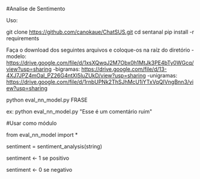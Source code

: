 #Analise de Sentimento

Uso: 

git clone https://github.com/canokaue/ChatSUS.git
cd sentanal
pip install -r requirements

Faça o download dos seguintes arquivos e coloque-os na raíz do diretório
-modelo: https://drive.google.com/file/d/1xsXQwqJ2M7Obx0h1MtJk3PE4bTy0WGcq/view?usp=sharing
-bigramas: https://drive.google.com/file/d/13-4XJ7JPZ4mOal_PZ26G4ntXI5luZUkD/view?usp=sharing
-unigramas: https://drive.google.com/file/d/1rnbUPNk2ThSJhMcU1iYTxVqQIVngBnn3/view?usp=sharing

python eval_nn_model.py FRASE

ex: python eval_nn_model.py "Esse é um comentário ruim"

#Usar como módulo

from eval_nn_model import *

sentiment = sentiment_analysis(string)

sentiment <- 1 se positivo

sentiment <- 0 se negativo